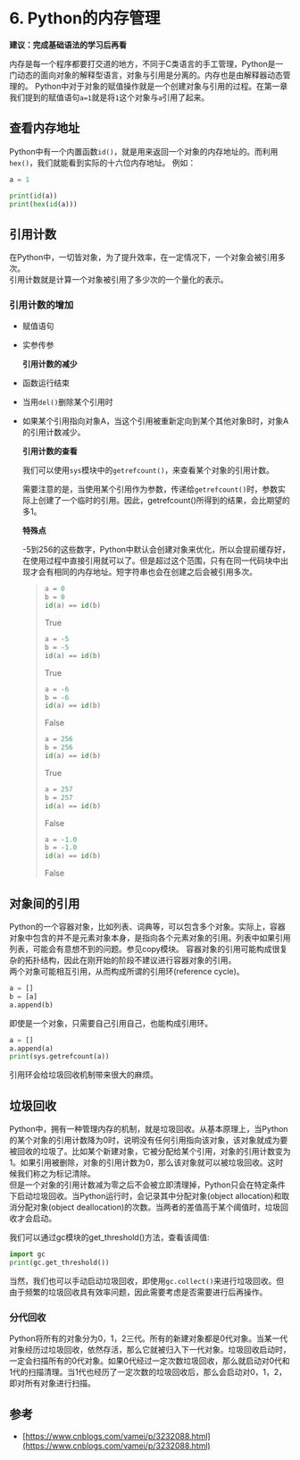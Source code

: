 # 6. Python的内存管理

**建议：完成基础语法的学习后再看** 

内存是每一个程序都要打交道的地方，不同于C类语言的手工管理，Python是一门动态的面向对象的解释型语言，对象与引用是分离的。内存也是由解释器动态管理的。 Python中对于对象的赋值操作就是一个创建对象与引用的过程。在第一章我们提到的赋值语句`a=1`就是将`1`这个对象与`a`引用了起来。

## 查看内存地址

Python中有一个内置函数`id()`，就是用来返回一个对象的内存地址的。而利用`hex()`，我们就能看到实际的十六位内存地址。 例如：

```python
a = 1

print(id(a))
print(hex(id(a)))
```

## 引用计数

在Python中，一切皆对象，为了提升效率，在一定情况下，一个对象会被引用多次。  
引用计数就是计算一个对象被引用了多少次的一个量化的表示。

### 引用计数的增加

* 赋值语句
* 实参传参

  **引用计数的减少**

* 函数运行结束
* 当用`del()`删除某个引用时
* 如果某个引用指向对象A，当这个引用被重新定向到某个其他对象B时，对象A的引用计数减少。

  **引用计数的查看**

  我们可以使用`sys`模块中的`getrefcount()`，来查看某个对象的引用计数。

  需要注意的是，当使用某个引用作为参数，传递给`getrefcount()`时，参数实际上创建了一个临时的引用。因此，getrefcount\(\)所得到的结果，会比期望的多1。

  **特殊点**

  -5到256的这些数字，Python中默认会创建对象来优化，所以会提前缓存好，在使用过程中直接引用就可以了。但是超过这个范围，只有在同一代码块中出现才会有相同的内存地址。短字符串也会在创建之后会被引用多次。

  > ```python
  > a = 0
  > b = 0
  > id(a) == id(b)
  > ```
  >
  > True
  >
  > ```python
  > a = -5
  > b = -5
  > id(a) == id(b)
  > ```
  >
  > True
  >
  > ```python
  > a = -6
  > b = -6
  > id(a) == id(b)
  > ```
  >
  > False
  >
  > ```python
  > a = 256
  > b = 256
  > id(a) == id(b)
  > ```
  >
  > True
  >
  > ```python
  > a = 257
  > b = 257
  > id(a) == id(b)
  > ```
  >
  > False
  >
  > ```python
  > a = -1.0
  > b = -1.0
  > id(a) == id(b)
  > ```
  >
  > False

## 对象间的引用

Python的一个容器对象，比如列表、词典等，可以包含多个对象。实际上，容器对象中包含的并不是元素对象本身，是指向各个元素对象的引用。列表中如果引用列表，可能会有意想不到的问题。参见copy模块​。 容器对象的引用可能构成很复杂的拓扑结构，因此在刚开始的阶段不建议进行容器对象的引用。  
两个对象可能相互引用，从而构成所谓的引用环\(reference cycle\)。

```python
a = []
b = [a]
a.append(b)
```

即使是一个对象，只需要自己引用自己，也能构成引用环。

```python
a = []
a.append(a)
print(sys.getrefcount(a))
```

引用环会给垃圾回收机制带来很大的麻烦。

## 垃圾回收

Python中，拥有一种管理内存的机制，就是垃圾回收。从基本原理上，当Python的某个对象的引用计数降为0时，说明没有任何引用指向该对象，该对象就成为要被回收的垃圾了。比如某个新建对象，它被分配给某个引用，对象的引用计数变为1。如果引用被删除，对象的引用计数为0，那么该对象就可以被垃圾回收。这时候我们称之为标记清除。  
但是一个对象的引用计数减为零之后不会被立即清理掉，Python只会在特定条件下启动垃圾回收。当Python运行时，会记录其中分配对象\(object allocation\)和取消分配对象\(object deallocation\)的次数。当两者的差值高于某个阈值时，垃圾回收才会启动。

我们可以通过gc模块的get\_threshold\(\)方法，查看该阈值:

```python
import gc
print(gc.get_threshold())
```

当然，我们也可以手动启动垃圾回收，即使用`gc.collect()`来进行垃圾回收。但由于频繁的垃圾回收具有效率问题，因此需要考虑是否需要进行后再操作。

### 分代回收

Python将所有的对象分为0，1，2三代。所有的新建对象都是0代对象。当某一代对象经历过垃圾回收，依然存活，那么它就被归入下一代对象。垃圾回收启动时，一定会扫描所有的0代对象。如果0代经过一定次数垃圾回收，那么就启动对0代和1代的扫描清理。当1代也经历了一定次数的垃圾回收后，那么会启动对0，1，2，即对所有对象进行扫描。

## 参考

* [https://www.cnblogs.com/vamei/p/3232088.html](https://www.cnblogs.com/vamei/p/3232088.html)

